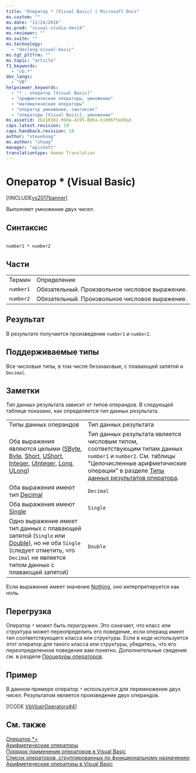 ```yaml
---
title: "Оператор * (Visual Basic) | Microsoft Docs"
ms.custom: ""
ms.date: "11/24/2016"
ms.prod: "visual-studio-dev14"
ms.reviewer: ""
ms.suite: ""
ms.technology: 
  - "devlang-visual-basic"
ms.tgt_pltfrm: ""
ms.topic: "article"
f1_keywords: 
  - "vb.*"
dev_langs: 
  - "VB"
helpviewer_keywords: 
  - "* - оператор [Visual Basic]"
  - "арифметические операторы, умножение"
  - "математические операторы"
  - "оператор умножения, синтаксис"
  - "операторы [Visual Basic], умножение"
ms.assetid: 2b210382-99da-4195-89ba-b1d06f5e89ad
caps.latest.revision: 19
caps.handback.revision: 19
author: "stevehoag"
ms.author: "shoag"
manager: "wpickett"
translationtype: Human Translation
---
```

# Оператор * (Visual Basic)
[!INCLUDE[vs2017banner](../../../csharp/includes/vs2017banner.md)]

Выполняет умножение двух чисел.  
  
## Синтаксис  
  
```  
  
number1 * number2  
```  
  
## Части  
  
|||  
|-|-|  
|Термин|Определение|  
|`number1`|Обязательный.  Произвольное числовое выражение.|  
|`number2`|Обязательный.  Произвольное числовое выражение.|  
  
## Результат  
 В результате получается произведение `number1` и `number2`.  
  
## Поддерживаемые типы  
 Все числовые типы, в том числе беззнаковые, с плавающей запятой и `Decimal`.  
  
## Заметки  
 Тип данных результата зависит от типов операндов.  В следующей таблице показано, как определяется тип данных результата.  
  
|||  
|-|-|  
|Типы данных операндов|Тип данных результата|  
|Оба выражения являются целыми \([SByte](../../../visual-basic/language-reference/data-types/sbyte-data-type.md), [Byte](../../../visual-basic/language-reference/data-types/byte-data-type.md), [Short](../../../visual-basic/language-reference/data-types/short-data-type.md), [UShort](../../../visual-basic/language-reference/data-types/ushort-data-type.md), [Integer](../../../visual-basic/language-reference/data-types/integer-data-type.md), [UInteger](../../../visual-basic/language-reference/data-types/uinteger-data-type.md), [Long](../../../visual-basic/language-reference/data-types/long-data-type.md), [ULong](../../../visual-basic/language-reference/data-types/ulong-data-type.md)\)|Тип данных результата является числовым типом, соответствующим типам данных `number1` и `number2`.  См. таблицы "Целочисленные арифметические операции" в разделе [Типы данных результатов оператора](../../../visual-basic/language-reference/operators/data-types-of-operator-results.md).|  
|Оба выражения имеют тип [Decimal](../../../visual-basic/language-reference/data-types/decimal-data-type.md)|`Decimal`|  
|Оба выражения имеют [Single](../../../visual-basic/language-reference/data-types/single-data-type.md)|`Single`|  
|Одно выражение имеет тип данных с плавающей запятой \(`Single` или [Double](../../../visual-basic/language-reference/data-types/double-data-type.md)\), но не оба `Single` \(следует отметить, что `Decimal` не является типом данных с плавающей запятой\)|`Double`|  
  
 Если выражение имеет значение [Nothing](../../../visual-basic/language-reference/nothing.md), оно интерпретируется как ноль.  
  
## Перегрузка  
 Оператор `*` может быть *перегружен*. Это означает, что класс или структура может переопределить его поведение, если операнд имеет тип соответствующего класса или структуры.  Если в коде используется этот оператор для такого класса или структуры, убедитесь, что его переопределенное поведение вам понятно.  Дополнительные сведения см. в разделе [Процедуры операторов](../../../visual-basic/programming-guide/language-features/procedures/operator-procedures.md).  
  
## Пример  
 В данном примере оператор `*` используется для перемножения двух чисел.  Результатом является произведение двух операндов.  
  
 [!CODE [VbVbalrOperators#4](../CodeSnippet/VS_Snippets_VBCSharp/VbVbalrOperators#4)]  
  
## См. также  
 [Оператор \*\=](../../../visual-basic/language-reference/operators/multiplication-assignment-operator.md)   
 [Арифметические операторы](../../../visual-basic/language-reference/operators/arithmetic-operators.md)   
 [Порядок применения операторов в Visual Basic](../../../visual-basic/language-reference/operators/operator-precedence.md)   
 [Список операторов, сгруппированных по функциональному назначению](../../../visual-basic/language-reference/operators/operators-listed-by-functionality.md)   
 [Арифметические операторы в Visual Basic](../../../visual-basic/programming-guide/language-features/operators-and-expressions/arithmetic-operators.md)